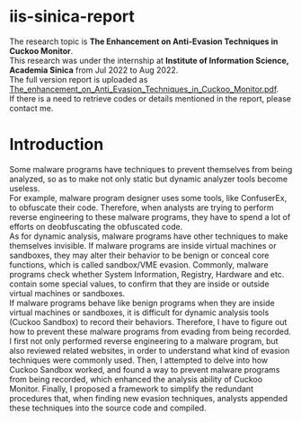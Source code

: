 # iis-sinica-report
The research topic is **The Enhancement on Anti-Evasion Techniques in Cuckoo Monitor**.\
This research was under the internship at **Institute of Information Science, Academia Sinica** from Jul 2022 to Aug 2022.\
The full version report is uploaded as [The_enhancement_on_Anti_Evasion_Techniques_in_Cuckoo_Monitor.pdf](The_enhancement_on_Anti_Evasion_Techniques_in_Cuckoo_Monitor.pdf).\
If there is a need to retrieve codes or details mentioned in the report, please contact me.

# Introduction
Some malware programs have techniques to prevent themselves from being analyzed, so as to make not only static but dynamic analyzer tools become useless.\
For example, malware program designer uses some tools, like ConfuserEx, to obfuscate their code. Therefore, when analysts are trying to perform reverse engineering to these malware programs, they have to spend a lot of efforts on deobfuscating the obfuscated code.\
As for dynamic analysis, malware programs have other techniques to make themselves invisible. If malware programs are inside virtual machines or sandboxes, they may alter their behavior to be benign or conceal core functions, which is called sandbox/VME evasion. Commonly, malware programs check whether System Information, Registry, Hardware and etc. contain some special values, to confirm that they are inside or outside virtual machines or sandboxes.\
If malware programs behave like benign programs when they are inside virtual machines or sandboxes, it is difficult for dynamic analysis tools (Cuckoo Sandbox) to record their behaviors. Therefore, I have to figure out how to prevent these malware programs from evading from being recorded.\
I first not only performed reverse engineering to a malware program, but also reviewed related websites, in order to understand what kind of evasion techniques were commonly used. Then, I attempted to delve into how Cuckoo Sandbox worked, and found a way to prevent malware programs from being recorded, which enhanced the analysis ability of Cuckoo Monitor. Finally, I proposed a framework to simplify the redundant procedures that, when finding new evasion techniques, analysts appended these techniques into the source code and compiled.
